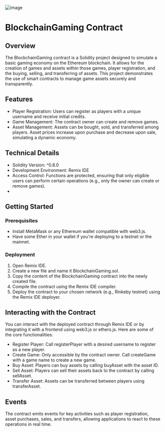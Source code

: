 ![image](https://github.com/0xnehasingh/Contracts/assets/67492324/fa26b618-016c-464f-b4fd-67b9646892d1)


# BlockchainGaming Contract

## Overview

The BlockchainGaming contract is a Solidity project designed to simulate a basic gaming economy on the Ethereum blockchain. It allows for the creation of games and assets within those games, player registration, and the buying, selling, and transferring of assets. This project demonstrates the use of smart contracts to manage game assets securely and transparently.

## Features

- Player Registration: Users can register as players with a unique username and receive initial credits.
- Game Management: The contract owner can create and remove games.
- Asset Management: Assets can be bought, sold, and transferred among players. Asset prices increase upon purchase and decrease upon sale, simulating a dynamic economy.

## Technical Details

- Solidity Version: ^0.8.0
- Development Environment: Remix IDE
- Access Control: Functions are protected, ensuring that only eligible users can perform certain operations (e.g., only the owner can create or remove games).
- 
## Getting Started

### Prerequisites

- Install MetaMask or any Ethereum wallet compatible with web3.js.
- Have some Ether in your wallet if you're deploying to a testnet or the mainnet.
  
### Deployment

1. Open Remix IDE.
2. Create a new file and name it BlockchainGaming.sol.
3. Copy the content of the BlockchainGaming contract into the newly created file.
4. Compile the contract using the Remix IDE compiler.
5. Deploy the contract to your chosen network (e.g., Rinkeby testnet) using the Remix IDE deployer.

## Interacting with the Contract

You can interact with the deployed contract through Remix IDE or by integrating it with a frontend using web3.js or ethers.js. Here are some of the core functionalities:

- Register Player: Call registerPlayer with a desired username to register as a new player.
- Create Game: Only accessible by the contract owner. Call createGame with a game name to create a new game.
- Buy Asset: Players can buy assets by calling buyAsset with the asset ID.
- Sell Asset: Players can sell their assets back to the contract by calling sellAsset.
- Transfer Asset: Assets can be transferred between players using transferAsset.
  
## Events

The contract emits events for key activities such as player registration, asset purchases, sales, and transfers, allowing applications to react to these operations in real time.
